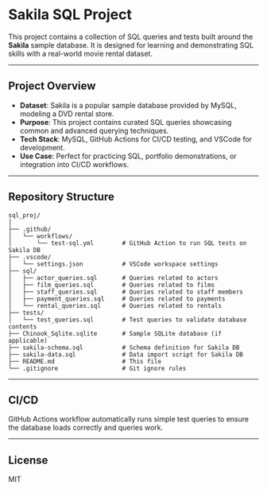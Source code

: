 
# Sakila SQL Project

This project contains a collection of SQL queries and tests built around the **Sakila** sample database. It is designed for learning and demonstrating SQL skills with a real-world movie rental dataset.

---

## Project Overview

- **Dataset**: Sakila is a popular sample database provided by MySQL, modeling a DVD rental store.
- **Purpose**: This project contains curated SQL queries showcasing common and advanced querying techniques.
- **Tech Stack**: MySQL, GitHub Actions for CI/CD testing, and VSCode for development.
- **Use Case**: Perfect for practicing SQL, portfolio demonstrations, or integration into CI/CD workflows.

---

## Repository Structure

```plaintext
sql_proj/
│
├── .github/
│   └── workflows/
│       └── test-sql.yml        # GitHub Action to run SQL tests on Sakila DB
├── .vscode/
│   └── settings.json           # VSCode workspace settings
├── sql/
│   ├── actor_queries.sql       # Queries related to actors
│   ├── film_queries.sql        # Queries related to films
│   ├── staff_queries.sql       # Queries related to staff members
│   ├── payment_queries.sql     # Queries related to payments
│   └── rental_queries.sql      # Queries related to rentals
├── tests/
│   └── test_queries.sql        # Test queries to validate database contents
├── Chinook_Sqlite.sqlite       # Sample SQLite database (if applicable)
├── sakila-schema.sql           # Schema definition for Sakila DB
├── sakila-data.sql             # Data import script for Sakila DB
├── README.md                   # This file
└── .gitignore                  # Git ignore rules
```

---

## CI/CD

GitHub Actions workflow automatically runs simple test queries to ensure the database loads correctly and queries work.

---

## License

MIT
